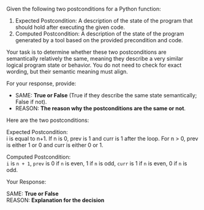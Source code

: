 
Given the following two postconditions for a Python function:

1. Expected Postcondition: A description of the state of the program that should hold after executing the given code.
2. Computed Postcondition: A description of the state of the program generated by a tool based on the provided precondition and code.

Your task is to determine whether these two postconditions are semantically relatively the same, meaning they describe a very similar logical program state or behavior. You do not need to check for exact wording, but their semantic meaning must align.

For your response, provide:

- SAME: **True or False** (True if they describe the same state semantically; False if not).
- REASON: **The reason why the postconditions are the same or not**.

Here are the two postconditions:

Expected Postcondition:  
i is equal to n+1. If n is 0, prev is 1 and curr is 1 after the loop. For n > 0, prev is either 1 or 0 and curr is either 0 or 1.

Computed Postcondition:  
`i` is `n + 1`, `prev` is 0 if `n` is even, 1 if `n` is odd, `curr` is 1 if `n` is even, 0 if `n` is odd.

Your Response: 

SAME: **True or False**  
REASON: **Explanation for the decision**
